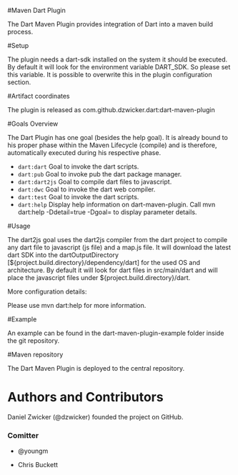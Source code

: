 #Maven Dart Plugin

The Dart Maven Plugin provides integration of Dart into a maven build process.

#Setup

The plugin needs a dart-sdk installed on the system it should be executed. By default it will look for the environment variable DART_SDK. So please set this variable.
It is possible to overwrite this in the plugin configuration section.

#Artifact coordinates

The plugin is released as com.github.dzwicker.dart:dart-maven-plugin

#Goals Overview

The Dart Plugin has one goal (besides the help goal). It is already bound to his proper phase within the Maven Lifecycle (compile) and is therefore, automatically executed during his respective phase.

* `dart:dart` Goal to invoke the dart scripts.
* `dart:pub` Goal to invoke pub the dart package manager.
* `dart:dart2js` Goal to compile dart files to javascript.
* `dart:dwc` Goal to invoke the dart web compiler.
* `dart:test` Goal to invoke the dart scripts.
* `dart:help` Display help information on dart-maven-plugin. Call mvn dart:help -Ddetail=true -Dgoal=<goal-name> to display parameter details.

#Usage

The dart2js goal uses the dart2js compiler from the dart project to compile any dart file to javascript (js file) and a map.js file. It will download the latest dart SDK into the dartOutputDirectory [${project.build.directory}/dependency/dart] for the used OS and architecture. By default it will look for dart files in src/main/dart and will place the javascript files under ${project.build.directory}/dart.

More configuration details:

Please use mvn dart:help for more information.

#Example

An example can be found in the dart-maven-plugin-example folder inside the git repository.

#Maven repository

The Dart Maven Plugin is deployed to the central repository.

# Authors and Contributors
Daniel Zwicker (@dzwicker) founded the project on GitHub.

### Comitter

* @youngm

* Chris Buckett
